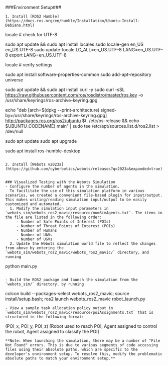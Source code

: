 ###Environment Setup###
```
1. Install [ROS2 Humble](https://docs.ros.org/en/humble/Installation/Ubuntu-Install-Debians.html)
```
locale  # check for UTF-8

sudo apt update && sudo apt install locales
sudo locale-gen en_US en_US.UTF-8
sudo update-locale LC_ALL=en_US.UTF-8 LANG=en_US.UTF-8
export LANG=en_US.UTF-8

locale  # verify settings

sudo apt install software-properties-common
sudo add-apt-repository universe

sudo apt update && sudo apt install curl -y
sudo curl -sSL https://raw.githubusercontent.com/ros/rosdistro/master/ros.key -o /usr/share/keyrings/ros-archive-keyring.gpg

echo "deb [arch=$(dpkg --print-architecture) signed-by=/usr/share/keyrings/ros-archive-keyring.gpg] http://packages.ros.org/ros2/ubuntu $(. /etc/os-release && echo $UBUNTU_CODENAME) main" | sudo tee /etc/apt/sources.list.d/ros2.list > /dev/null

sudo apt update
sudo apt upgrade

sudo apt install ros-humble-desktop
```

2. Install [Webots v2023a](https://github.com/cyberbotics/webots/releases?q=2023a&expanded=true)


### Visualized Testing with the Webots Simulation
- Configure the number of agents in the simulation.
  To facilitate the use of this simulation platform in various scenarios, we created a convenient file-based plugin for input/output. This makes writing/reading simulation input/output to be easily customized and automated.  
  1. Modify the simulation input parameters in `webots_sim/webots_ros2_mavic/resource/numSimAgents.txt`. The items in the file are listed in the following order:
     - Number of Safe Points of Interest (POIs)
     - Number of Threat Points of Interest (POIs)
     - Number of Humans
     - Number of UAVs
     - Number of UGVs
  2. Update the Webots simulation world file to reflect the changes from above by entering the `webots_sim/webots_ros2_mavic/webots_ros2_mavic/` directory, and running 
  ```
  python main.py
  ```
  
- Build the ROS2 package and launch the simulation from the `webots_sim/` directory, by running
  ```
  colcon build --packages-select webots_ros2_mavic; source install/setup.bash; ros2 launch webots_ros2_mavic robot_launch.py
  ```
- View a sample task allocation policy output in `webots_sim/webots_ros2_mavic/resource/poiAssignments.txt` that is structured in the following format:
  ```
  (POI_x, POI_y, POI_z) [Robot used to reach POI, Agent assigned to control the robot, Agent assigned to classify the POI]
  ```
**Note: When launching the simulation, there may be a number of "File Not Found" errors. This is due to various segments of code accessing files using their absolute paths, which are specific to the developer's environment setup. To resolve this, modify the problematic absolute paths to match your environment setup.**
